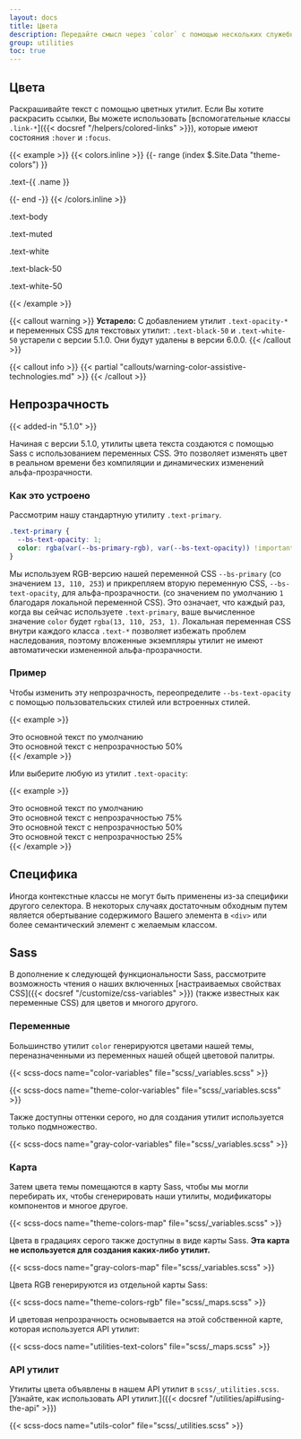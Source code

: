 ```yaml
---
layout: docs
title: Цвета
description: Передайте смысл через `color` с помощью нескольких служебных классов цвета. Также включает поддержку стилизации ссылок с помощью состояний наведения.
group: utilities
toc: true
---
```


## Цвета

Раскрашивайте текст с помощью цветных утилит. Если Вы хотите раскрасить ссылки, Вы можете использовать [вспомогательные классы `.link-*`]({{< docsref "/helpers/colored-links" >}}), которые имеют состояния `:hover` и `:focus`.

{{< example >}}
{{< colors.inline >}}
{{- range (index $.Site.Data "theme-colors") }}
<p class="text-{{ .name }}{{ with .contrast_color }} bg-{{ . }}{{ end }}">.text-{{ .name }}</p>
{{- end -}}
{{< /colors.inline >}}
<p class="text-body">.text-body</p>
<p class="text-muted">.text-muted</p>
<p class="text-white bg-dark">.text-white</p>
<p class="text-black-50">.text-black-50</p>
<p class="text-white-50 bg-dark">.text-white-50</p>
{{< /example >}}

{{< callout warning >}}
**Устарело:** С добавлением утилит `.text-opacity-*` и переменных CSS для текстовых утилит: `.text-black-50` и `.text-white-50` устарели с версии 5.1.0. Они будут удалены в версии 6.0.0.
{{< /callout >}}

{{< callout info >}}
{{< partial "callouts/warning-color-assistive-technologies.md" >}}
{{< /callout >}}

## Непрозрачность

{{< added-in "5.1.0" >}}

Начиная с версии 5.1.0, утилиты цвета текста создаются с помощью Sass с использованием переменных CSS. Это позволяет изменять цвет в реальном времени без компиляции и динамических изменений альфа-прозрачности.

### Как это устроено

Рассмотрим нашу стандартную утилиту `.text-primary`.

```css
.text-primary {
  --bs-text-opacity: 1;
  color: rgba(var(--bs-primary-rgb), var(--bs-text-opacity)) !important;
}
```

Мы используем RGB-версию нашей переменной CSS `--bs-primary` (со значением `13, 110, 253`) и прикрепляем вторую переменную CSS, `--bs-text-opacity`, для альфа-прозрачности. (со значением по умолчанию `1` благодаря локальной переменной CSS). Это означает, что каждый раз, когда вы сейчас используете `.text-primary`, ваше вычисленное значение `color` будет `rgba(13, 110, 253, 1)`. Локальная переменная CSS внутри каждого класса `.text-*` позволяет избежать проблем наследования, поэтому вложенные экземпляры утилит не имеют автоматически измененной альфа-прозрачности.

### Пример

Чтобы изменить эту непрозрачность, переопределите `--bs-text-opacity` с помощью пользовательских стилей или встроенных стилей.

{{< example >}}
<div class="text-primary">Это основной текст по умолчанию</div>
<div class="text-primary" style="--bs-text-opacity: .5;">Это основной текст с непрозрачностью 50%</div>
{{< /example >}}

Или выберите любую из утилит `.text-opacity`:

{{< example >}}
<div class="text-primary">Это основной текст по умолчанию</div>
<div class="text-primary text-opacity-75">Это основной текст с непрозрачностью 75%</div>
<div class="text-primary text-opacity-50">Это основной текст с непрозрачностью 50%</div>
<div class="text-primary text-opacity-25">Это основной текст с непрозрачностью 25%</div>
{{< /example >}}

## Специфика

Иногда контекстные классы не могут быть применены из-за специфики другого селектора. В некоторых случаях достаточным обходным путем является обертывание содержимого Вашего элемента в `<div>` или более семантический элемент с желаемым классом.

## Sass

В дополнение к следующей функциональности Sass, рассмотрите возможность чтения о наших включенных [настраиваемых свойствах CSS]({{< docsref "/customize/css-variables" >}}) (также известных как переменные CSS) для цветов и многого другого.

### Переменные

Большинство утилит `color` генерируются цветами нашей темы, переназначенными из переменных нашей общей цветовой палитры.

{{< scss-docs name="color-variables" file="scss/_variables.scss" >}}

{{< scss-docs name="theme-color-variables" file="scss/_variables.scss" >}}

Также доступны оттенки серого, но для создания утилит используется только подмножество.

{{< scss-docs name="gray-color-variables" file="scss/_variables.scss" >}}

### Карта

Затем цвета темы помещаются в карту Sass, чтобы мы могли перебирать их, чтобы сгенерировать наши утилиты, модификаторы компонентов и многое другое.

{{< scss-docs name="theme-colors-map" file="scss/_variables.scss" >}}

Цвета в градациях серого также доступны в виде карты Sass. **Эта карта не используется для создания каких-либо утилит.**

{{< scss-docs name="gray-colors-map" file="scss/_variables.scss" >}}

Цвета RGB генерируются из отдельной карты Sass:

{{< scss-docs name="theme-colors-rgb" file="scss/_maps.scss" >}}

И цветовая непрозрачность основывается на этой собственной карте, которая используется API утилит:

{{< scss-docs name="utilities-text-colors" file="scss/_maps.scss" >}}

### API утилит

Утилиты цвета объявлены в нашем API утилит в `scss/_utilities.scss`. [Узнайте, как использовать API утилит.]({{< docsref "/utilities/api#using-the-api" >}})

{{< scss-docs name="utils-color" file="scss/_utilities.scss" >}}
